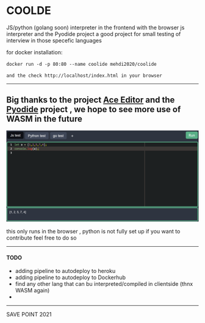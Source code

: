 # COOLDE
JS/python (golang soon) interpreter in the frontend with the browser js interpreter and the Pyodide project
a good project for small testing of interview in those specefic languages 
 
for docker installation:
```
docker run -d -p 80:80 --name coolide mehdi2020/coolide
```
```
and the check http://localhost/index.html in your browser
```
---
Big thanks to the project [Ace Editor](https://ace.c9.io/)
and the [Pyodide](https://ace.c9.io/) project , we hope to see more use of WASM in the future
---

![Image Title](img/Capture.PNG)

this only runs in the browser , python is not fully set up
if you want to contribute feel free to do so 

---
#### TODO

- adding pipeline to autodeploy to heroku
- adding pipeline to autodeploy to Dockerhub
- find any other lang that can bu interpreted/compiled in clientside (thnx WASM again)
- 
---
SAVE POINT 2021 
